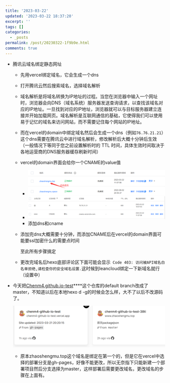 ```yaml
---
title: '2023-03-22'
updated: '2023-03-22 18:37:20'
excerpt: ''
tags: []
categories:
  - _posts
permalink: /post/20230322-1f9b9e.html
comments: true
---
```


* 腾讯云域名绑定静态网址

  * 先用vercel绑定域名，它会生成一个dns
  * 打开腾讯云然后搜索域名，选择域名解析
  * 域名解析是将域名转换为IP地址的过程。当您在浏览器中输入一个网址时，浏览器会向DNS（域名系统）服务器发送查询请求，以查找该域名对应的IP地址。一旦找到对应的IP地址，浏览器就可以与目标服务器建立连接并开始加载网页。域名解析是互联网通信的基础，它使得我们可以使用易于记忆的域名来访问网站，而不需要记住每个网站的IP地址。
  * 而在vercel的domain中绑定域名然后会生成一个dns（例如`76.76.21.21`​）这个dns需要在腾讯云中进行域名解析，修改解析后大概十分钟后生效（一般情况下等同于您之前设置解析时的 TTL 时间，具体生效时间取决于各地运营商的DNS服务器缓存刷新时间）
  * vercel的domain界面会给你一个CNAME的value值

    * ​![](https://raw.githubusercontent.com/Chenm4/ImageOnline/master/siyuan/hexo/202303221837771.png)
    * ​![](https://raw.githubusercontent.com/Chenm4/ImageOnline/master/siyuan/hexo/202303221837904.png)​
    * 添加dns和cname
  * 添加完dns大概需要十分钟，而添加CNAME后在vercel的domain界面可能要ssl加密什么的需要点时间

    至此所有步骤搞定
  * 更改完域名后hexo底部评论区下面可能会显示`​ Code 403: 访问被API域名白名单拒绝,请检查你的安全域名设置.`​这时候到leancloud绑定一下新域名就行（设置中）

* 今天把[Chenm4.github.io-test](https://github.com/Chenm4/Chenm4.github.io-test)****这个仓库的default branch改成了master，不知道以后在本地hexo d -g的时候会怎么样，大不了以后不改源码了。  

  ​![](https://raw.githubusercontent.com/Chenm4/ImageOnline/master/siyuan/hexo/202303221837720.png)​

  * 原本zhaoshengmu.top这个域名是绑定在第一个的，但是它在vercel中选择的部署分支是gh-pages，好像不能更改，所以无奈指下只能新建一个部署项目然后分支选择为master，这样部署后需要更改域名，更改域名的步骤在上面有。

‍
